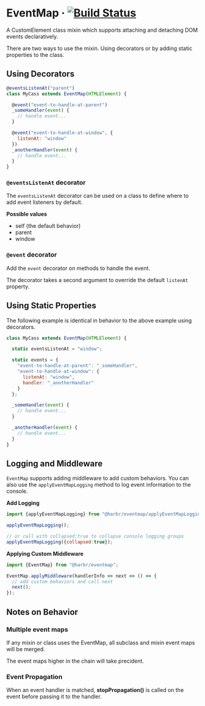 # EventMap &middot; [![Build Status](https://travis-ci.com/jhorback/harbor-utils.svg?branch=packages/EventMap)](https://travis-ci.com/jhorback/harbor-utils)

A CustomElement class mixin which supports attaching and detaching DOM events declaratively.

There are two ways to use the mixin. Using decorators or by adding static properties to the class.

## Using Decorators
```js
@eventsListenAt("parent")
class MyCass extends EventMap(HTMLElement) {

  @event("event-to-handle-at-parent")
  _someHandler(event) {
    // handle event...
  }

  @event("event-to-handle-at-window", {
    listenAt: "window"
  })
  _anotherHandler(event) {
    // handle event...
  }
}
```
### `@eventsListenAt` decorator
The `eventsListenAt` decorator can be used on a class to define where to add event listeners by default.

**Possible values** 
- self (the default behavior)
- parent
- window

### `@event` decorator
Add the `event` decorator on methods to handle the event.

The decorator takes a second argument to override the default `listenAt` property.



## Using Static Properties
The following example is identical in behavior to the above example using decorators.
```js
class MyCass extends EventMap(HTMLElement) {

  static eventsListenAt = "window";

  static events = {
    "event-to-handle-at-parent": "_someHandler",
    "event-to-handle-at-window": {
      listenAt: "window",
      handler: "_anotherHandler"
    }
  };

  _someHandler(event) {
    // handle event...
  }

  _anotherHandler(event) {
    // handle event...
  }
}
```

## Logging and Middleware
`EventMap` supports adding middleware to add custom behaviors.
You can also use the `applyEventMapLogging` method to log
event  information to the console.

**Add Logging**
```js
import {applyEventMapLogging} from "@harbr/eventmap/applyEventMapLogging";

applyEventMapLogging();

// or call with collapsed:true to collapse console logging groups
applyEventMapLogging({collapsed:true});
```

**Applying Custom Middleware**
```js
import {EventMap} from "@harbr/eventmap";

EventMap.applyMiddleware(handlerInfo => next => () => {
  // add custom behaviors and call next
  next();
});
```


## Notes on Behavior

### Multiple event maps
If any mixin or class uses the EventMap, all subclass and mixin event maps will be merged.

The event maps higher in the chain will take precident.


### Event Propagation
When an event handler is matched, __stopPropagation()__
is called on the event before passing it to the handler.
